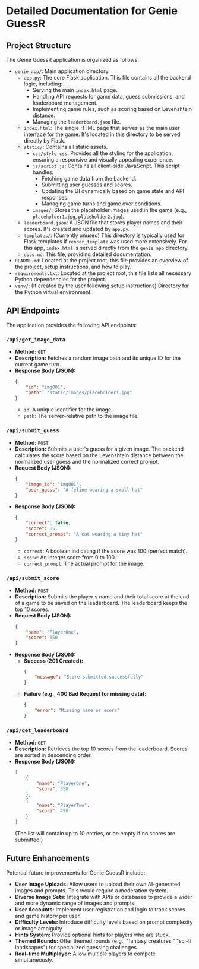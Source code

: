 # Detailed Documentation for Genie GuessR

## Project Structure
The Genie GuessR application is organized as follows:

*   `genie_app/`: Main application directory.
    *   `app.py`: The core Flask application. This file contains all the backend logic, including:
        *   Serving the main `index.html` page.
        *   Handling API requests for game data, guess submissions, and leaderboard management.
        *   Implementing game rules, such as scoring based on Levenshtein distance.
        *   Managing the `leaderboard.json` file.
    *   `index.html`: The single HTML page that serves as the main user interface for the game. It's located in this directory to be served directly by Flask.
    *   `static/`: Contains all static assets.
        *   `css/style.css`: Provides all the styling for the application, ensuring a responsive and visually appealing experience.
        *   `js/script.js`: Contains all client-side JavaScript. This script handles:
            *   Fetching game data from the backend.
            *   Submitting user guesses and scores.
            *   Updating the UI dynamically based on game state and API responses.
            *   Managing game turns and game over conditions.
        *   `images/`: Stores the placeholder images used in the game (e.g., `placeholder1.jpg`, `placeholder2.jpg`).
    *   `leaderboard.json`: A JSON file that stores player names and their scores. It's created and updated by `app.py`.
    *   `templates/`: (Currently unused) This directory is typically used for Flask templates if `render_template` was used more extensively. For this app, `index.html` is served directly from the `genie_app` directory.
    *   `docs.md`: This file, providing detailed documentation.
*   `README.md`: Located at the project root, this file provides an overview of the project, setup instructions, and how to play.
*   `requirements.txt`: Located at the project root, this file lists all necessary Python dependencies for the project.
*   `venv/`: (If created by the user following setup instructions) Directory for the Python virtual environment.

## API Endpoints
The application provides the following API endpoints:

### `/api/get_image_data`
*   **Method:** `GET`
*   **Description:** Fetches a random image path and its unique ID for the current game turn.
*   **Response Body (JSON):**
    ```json
    {
        "id": "img001",
        "path": "static/images/placeholder1.jpg"
    }
    ```
    *   `id`: A unique identifier for the image.
    *   `path`: The server-relative path to the image file.

### `/api/submit_guess`
*   **Method:** `POST`
*   **Description:** Submits a user's guess for a given image. The backend calculates the score based on the Levenshtein distance between the normalized user guess and the normalized correct prompt.
*   **Request Body (JSON):**
    ```json
    {
        "image_id": "img001",
        "user_guess": "A feline wearing a small hat"
    }
    ```
*   **Response Body (JSON):**
    ```json
    {
        "correct": false,
        "score": 85,
        "correct_prompt": "A cat wearing a tiny hat"
    }
    ```
    *   `correct`: A boolean indicating if the score was 100 (perfect match).
    *   `score`: An integer score from 0 to 100.
    *   `correct_prompt`: The actual prompt for the image.

### `/api/submit_score`
*   **Method:** `POST`
*   **Description:** Submits the player's name and their total score at the end of a game to be saved on the leaderboard. The leaderboard keeps the top 10 scores.
*   **Request Body (JSON):**
    ```json
    {
        "name": "PlayerOne",
        "score": 550
    }
    ```
*   **Response Body (JSON):**
    *   **Success (201 Created):**
        ```json
        {
            "message": "Score submitted successfully"
        }
        ```
    *   **Failure (e.g., 400 Bad Request for missing data):**
        ```json
        {
            "error": "Missing name or score"
        }
        ```

### `/api/get_leaderboard`
*   **Method:** `GET`
*   **Description:** Retrieves the top 10 scores from the leaderboard. Scores are sorted in descending order.
*   **Response Body (JSON):**
    ```json
    [
        {
            "name": "PlayerOne",
            "score": 550
        },
        {
            "name": "PlayerTwo",
            "score": 490
        }
    ]
    ```
    (The list will contain up to 10 entries, or be empty if no scores are submitted.)

## Future Enhancements
Potential future improvements for Genie GuessR include:

*   **User Image Uploads:** Allow users to upload their own AI-generated images and prompts. This would require a moderation system.
*   **Diverse Image Sets:** Integrate with APIs or databases to provide a wider and more dynamic range of images and prompts.
*   **User Accounts:** Implement user registration and login to track scores and game history per user.
*   **Difficulty Levels:** Introduce difficulty levels based on prompt complexity or image ambiguity.
*   **Hints System:** Provide optional hints for players who are stuck.
*   **Themed Rounds:** Offer themed rounds (e.g., "fantasy creatures," "sci-fi landscapes") for specialized guessing challenges.
*   **Real-time Multiplayer:** Allow multiple players to compete simultaneously.
